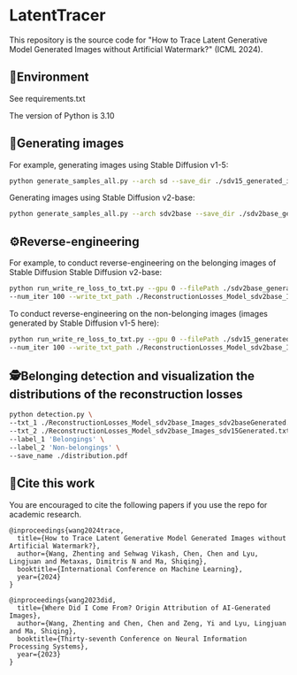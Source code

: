 # LatentTracer

This repository is the source code for "How to Trace Latent Generative Model Generated Images without Artificial Watermark?" (ICML 2024).

## 🔬Environment
See requirements.txt

The version of Python is 3.10

## 🧰Generating images

For example, generating images using Stable Diffusion v1-5:
```bash
python generate_samples_all.py --arch sd --save_dir ./sdv15_generated_imgs/
```
Generating images using Stable Diffusion v2-base:
```bash
python generate_samples_all.py --arch sdv2base --save_dir ./sdv2base_generated_imgs/
```

## ⚙Reverse-engineering
For example, to conduct reverse-engineering on the belonging images of Stable Diffusion Stable Diffusion v2-base:
```bash
python run_write_re_loss_to_txt.py --gpu 0 --filePath ./sdv2base_generated_imgs/ --model_type sdv2base --lr 0.05 \
--num_iter 100 --write_txt_path ./ReconstructionLosses_Model_sdv2base_Images_sdv2baseGenerated.txt
```

To conduct reverse-engineering on the non-belonging images (images generated by Stable Diffusion v1-5 here):
```bash
python run_write_re_loss_to_txt.py --gpu 0 --filePath ./sdv15_generated_imgs/ --model_type sdv2base --lr 0.05 \
--num_iter 100 --write_txt_path ./ReconstructionLosses_Model_sdv2base_Images_sdv15Generated.txt
```

## 🕵️Belonging detection and visualization the distributions of the reconstruction losses

```bash
python detection.py \
--txt_1 ./ReconstructionLosses_Model_sdv2base_Images_sdv2baseGenerated.txt \
--txt_2 ./ReconstructionLosses_Model_sdv2base_Images_sdv15Generated.txt \
--label_1 'Belongings' \
--label_2 'Non-belongings' \
--save_name ./distribution.pdf
```


## 🤝Cite this work
You are encouraged to cite the following papers if you use the repo for academic research.

```
@inproceedings{wang2024trace,
  title={How to Trace Latent Generative Model Generated Images without Artificial Watermark?},
  author={Wang, Zhenting and Sehwag Vikash, Chen, Chen and Lyu, Lingjuan and Metaxas, Dimitris N and Ma, Shiqing},
  booktitle={International Conference on Machine Learning},
  year={2024}
}
```


```
@inproceedings{wang2023did,
  title={Where Did I Come From? Origin Attribution of AI-Generated Images},
  author={Wang, Zhenting and Chen, Chen and Zeng, Yi and Lyu, Lingjuan and Ma, Shiqing},
  booktitle={Thirty-seventh Conference on Neural Information Processing Systems},
  year={2023}
}
```


